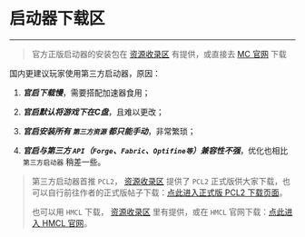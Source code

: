 # 启动器下载区

---
> 官方正版启动器的安装包在 [资源收录区](https://shaoxiu.net/files/) 有提供，或直接去 [MC 官网](https://www.minecraft.net/zh-hans/) 下载

国内更建议玩家使用第三方启动器，原因：

1. ***官启下载慢***，需要搭配加速器食用；


2. ***官启默认将游戏下在C盘***，且难以更改；


3. ***官启安装所有 `第三方资源` 都只能手动***，非常繁琐；


4. ***官启与第三方 `API`（`Forge`、`Fabric`、`Optifine等`）兼容性不强***，优化也相比 `第三方启动器` 稍差一些。

> 第三方启动器首推 `PCL2`， [资源收录区](https://shaoxiu.net/files/) 提供了 `PCL2`
> 正式版供大家下载，也可以自行前往作者的正式版帖子下载：[点此进入正式版 PCL2 下载页面](https://afdian.net/p/0164034c016c11ebafcb52540025c377)。
>
> 也可以用 `HMCL` 下载， [资源收录区](https://shaoxiu.net/files/) 里有提供，或在 `HMCL` 官网下载：[点此进入 HMCL 官网](https://hmcl.huangyuhui.net/)。
